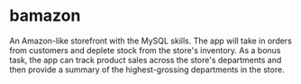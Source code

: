 # bamazon

An Amazon-like storefront with the MySQL skills. The app will take in orders from customers and deplete stock from the store's inventory. As a bonus task, the app can track product sales across the store's departments and then provide a summary of the highest-grossing departments in the store.
